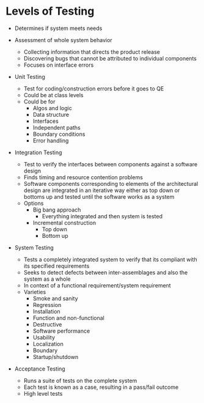 # Levels of Testing

- Determines if system meets needs

- Assessment of whole system behavior
  - Collecting information that directs the product release
  - Discovering bugs that cannot be attributed to individual components
  - Focuses on interface errors

- Unit Testing
  - Test for coding/construction errors before it goes to QE
  - Could be at class levels
  - Could be for
    - Algos and logic
    - Data structure
    - Interfaces
    - Independent paths
    - Boundary conditions
    - Error handling

- Integration Testing
  - Test to verify the interfaces between components against a software design
  - Finds timing and resource contention problems
  - Software components corresponding to elements of the architectural design are integrated in an iterative way either as top down or bottoms up and tested until the software works as a system
  - Options
    - Big bang approach
      - Everything integrated and then system is tested
    - Incremental construction
      - Top down
      - Bottom up

- System Testing
  - Tests a completely integrated system to verify that its compliant with its specified requirements
  - Seeks to detect defects between inter-assemblages and also the system as a whole
  - In context of a functional requirement/system requirement
  - Varieties
    - Smoke and sanity
    - Regression
    - Installation
    - Function and non-functional
    - Destructive
    - Software performance
    - Usability
    - Localization
    - Boundary
    - Startup/shutdown

- Acceptance Testing
  - Runs a suite of tests on the complete system
  - Each test is known as a case, resulting in a pass/fail outcome
  - High level tests